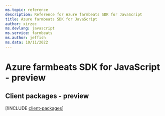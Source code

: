 ```yaml
---
ms.topic: reference
description: Reference for Azure farmbeats SDK for JavaScript
title: Azure farmbeats SDK for JavaScript
author: xirzec
ms.devlang: javascript
ms.service: farmbeats
ms.author: jeffish
ms.data: 10/11/2022
---
```

# Azure farmbeats SDK for JavaScript - preview

## Client packages - preview
[!INCLUDE [client-packages](farmbeats-client-index.md)]